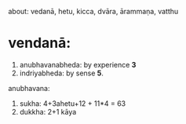 about: vedanā, hetu, kicca, dvāra, ārammaṇa, vatthu
# vendanā:
1. anubhavanabheda: by experience **3**
2. indriyabheda: by sense **5**.

anubhavana:
1. sukha: 4+3ahetu+12 + 11\*4 = 63
2. dukkha: 2+1 kāya